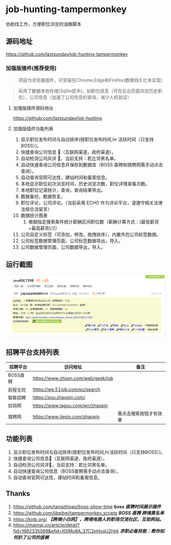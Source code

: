 # job-hunting-tampermonkey

协助找工作，方便职位浏览的油猴脚本

## 源码地址

https://github.com/lastsunday/job-hunting-tampermonkey

### 加强版插件(推荐使用)

> 项目为浏览器插件，可安装在Chrome,Edge和Firefox(数据持久化未实现)

> 采用了数据本地存储(Sqlite技术)，如职位信息（可在后台页面浏览历史职位），公司信息（加速了公司信息的查询，减少人机验证）

1. 加强版插件源码地址

    https://github.com/lastsunday/job-hunting

2. 加强版插件功能列表

    1. 显示职位发布时间与自动排序(按职位发布时间,hr 活跃时间（只支持 BOSS）)。
    2. 快捷查询公司信息 🔎（互联网渠道，政府渠道）。
    3. 自动检测公司风评 📡，当前支持：若比邻黑名单。
    4. 自动快速查询公司信息并保存到数据库（BOSS 直聘和猎聘网需手动点击查询）。
    5. 自动查询官网可达性，建站时间和备案信息。
    6. 本地显示职位初次浏览时间，历史浏览次数，职位详情查看次数。
    7. 本地职位记录统计，查询，查询结果导出。
    8. 数据备份，数据恢复。
    9. 职位评论，公司评论。（当前采用 ECHO 作为评论平台，请遵守相关法律法规合法留言）
    10. 数据统计图表
        1. 根据指定搜索条件统计薪酬区间职位数（薪酬计算方式：(最低薪资+最高薪资)/2）
    11. 公司自定义标签（可添加，修改，拖拽排序），内置外包公司标签数据。
    12. 公司标签数据管理页面，公司标签数据导出，导入。
    13. 公司数据管理页面，公司数据导出，导入。

## 运行截图

<img src="https://raw.githubusercontent.com/lastsunday/job-hunting-tampermonkey/main/docs/introduction/tampermonkey-51job.png" alt="chrome_extension_sidepanel_open" width="600px"/>

## 招聘平台支持列表

| 招聘平台  | 访问地址                            | 备注                   |
| --------- | ----------------------------------- | ---------------------- |
| BOSS直聘  | https://www.zhipin.com/web/geek/job |                        |
| 前程无忧  | https://we.51job.com/pc/search      |                        |
| 智联招聘  | https://sou.zhaopin.com/            |                        |
| 拉钩网    | https://www.lagou.com/wn/zhaopin    |                        |
| 猎聘网 | https://www.liepin.com/zhaopin              | 需点击搜索按钮才有效果 |

## 功能列表

1. 显示职位发布时间与自动排序(按职位发布时间,hr活跃时间（只支持BOSS）)。
2. 快捷查询公司信息🔎（互联网渠道，政府渠道）。
3. 自动检测公司风评📡，当前支持：若比邻黑名单。
4. 自动快速查询公司信息（BOSS直聘需手动点击查询）。
5. 自动查询官网可达性，建站时间和备案信息。

## Thanks

1. https://github.com/tangzhiyao/boss-show-time ***boss 直聘时间展示插件***
2. https://github.com/iibeibei/tampermonkey_scripts ***BOSS 直聘 跨境黑名单***
3. https://kjxb.org/ ***【跨境小白网】，跨境电商人的职场交流社区，互助网站。***
4. https://maimai.cn/article/detail?fid=1662335089&efid=I0IjMo8A_37C2pHoqU2HjA ***求职必备技能：教你如何扒了公司的底裤***